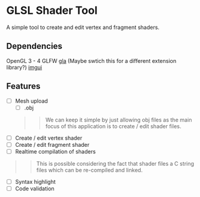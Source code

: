# GLSL Shader Tool

A simple tool to create and edit vertex and fragment shaders.

## Dependencies
OpenGL 3 - 4
GLFW
[gla](https://glad.dav1d.de/) (Maybe swtich this for a different extension library?)
[imgui](https://github.com/ocornut/imgui)

## Features
- [ ] Mesh upload
  - [ ] .obj
  >> We can keep it simple by just allowing obj files as the main focus of this application is to create / edit shader files.
- [ ] Create / edit vertex shader
- [ ] Create / edit fragment shader
- [ ] Realtime compilation of shaders
>> This is possible considering the fact that shader files a C string files which can be re-compiled and linked.
- [ ] Syntax highlight
- [ ] Code validation
